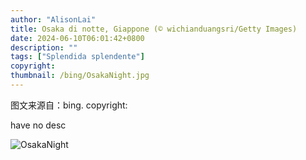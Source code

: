 ```yaml
---
author: "AlisonLai"
title: Osaka di notte, Giappone (© wichianduangsri/Getty Images)
date: 2024-06-10T06:01:42+0800
description: ""
tags: ["Splendida splendente"]
copyright: 
thumbnail: /bing/OsakaNight.jpg
---
```

图文来源自：bing.  copyright: 

have no desc

![OsakaNight](/bing/OsakaNight.jpg)